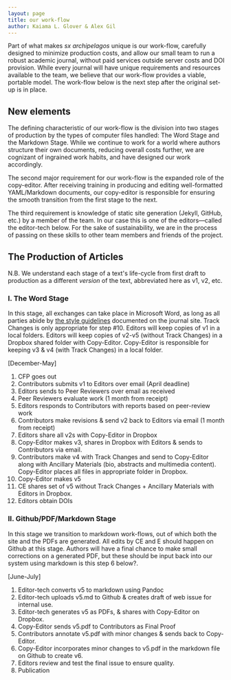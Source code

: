 ```yaml
---
layout: page
title: our work-flow
author: Kaiama L. Glover & Alex Gil
---
```


Part of what makes *sx archipelagos* unique is our work-flow, carefully designed to minimize production costs, and allow our small team to run a robust academic journal, without paid services outside server costs and DOI provision. While every journal will have unique requirements and resources available to the team, we believe that our work-flow provides a viable, portable model. The work-flow below is the next step after the original set-up is in place.

## New elements

The defining characteristic of our work-flow is the division into two stages of production by the types of computer files handled: The Word Stage and the Markdown Stage. While we continue to work for a world where authors structure their own documents, reducing overall costs further, we are cognizant of ingrained work habits, and have designed our work accordingly. 

The second major requirement for our work-flow is the expanded role of the copy-editor. After receiving training in producing and editing well-formatted YAML/Markdown documents, our copy-editor is responsible for ensuring the smooth transition from the first stage to the next. 

The third requirement is knowledge of static site generation (Jekyll, GitHub, etc.) by a member of the team. In our case this is one of the editors—called the editor-tech below. For the sake of sustainability, we are in the process of passing on these skills to other team members and friends of the project.


## The Production of Articles

N.B. We understand each stage of a text's life-cycle from first draft to production as a different *version* of the text, abbreviated here as v1, v2, etc.

### I. The Word Stage

In this stage, all exchanges can take place in Microsoft Word, as long as all parties abide by [the style guidelines](http://smallaxe.net/sxarchipelagos/submission-guidelines.html#documents) documented on the journal site. Track Changes is only appropriate for step #10. Editors will keep copies of v1 in a local folders. Editors will keep copies of v2-v5 (without Track Changes) in a Dropbox shared folder with Copy-Editor. Copy-Editor is responsible for keeping v3 & v4 (with Track Changes) in a local folder. 

[December-May]

1. CFP goes out      
2. Contributors submits v1 to Editors over email (April deadline)
3. Editors sends to Peer Reviewers over email as received
4. Peer Reviewers evaluate work (1 month from receipt)
4. Editors responds to Contributors with reports based on peer-review work
6. Contributors make revisions & send v2 back to Editors via email (1 month from receipt) 
7. Editors share all v2s with Copy-Editor in Dropbox
8. Copy-Editor makes v3, shares in Dropbox with Editors & sends to Contributors via email.   
10. Contributors make v4 with Track Changes and send to Copy-Editor along with Ancillary Materials (bio, abstracts and multimedia content). Copy-Editor places all files in appropriate folder in Dropbox.
11. Copy-Editor makes v5
12. CE shares set of v5 without Track Changes + Ancillary Materials with Editors in Dropbox.
13. Editors obtain DOIs

### II. Github/PDF/Markdown Stage

In this stage we transition to markdown work-flows, out of which both the site and the PDFs are generated. All edits by CE and E should happen on Github at this stage. Authors will have a final chance to make small corrections on a generated PDF, but these should be input back into our system using markdown is this step 6 below?.

[June-July]

1. Editor-tech converts v5 to markdown using Pandoc
2. Editor-tech uploads v5.md to Github & creates draft of web issue for internal use.
3. Editor-tech generates v5 as PDFs, & shares with Copy-Editor on Dropbox.
4. Copy-Editor sends v5.pdf to Contributors as Final Proof
5. Contributors annotate v5.pdf with minor changes & sends back to Copy-Editor.
6. Copy-Editor incorporates minor changes to v5.pdf in the markdown file on Github to create v6.
7. Editors review and test the final issue to ensure quality.
8. Publication